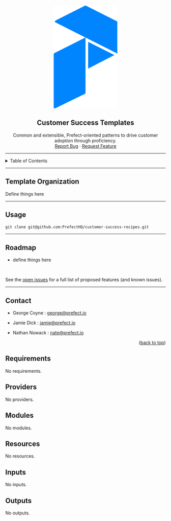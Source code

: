 <div id="top"></div>

<!-- PROJECT LOGO -->
<br />
<div align="center">
  <a href="https://github.com/PrefectHQ/customer-success-recipes">
    <img src="imgs/prefect_logo.png" alt="Logo" width="200">
  </a>

<h2 align="center">Customer Success Templates</h2>

  <p align="center">
    Common and extensible, Prefect-oriented patterns to drive customer adoption through proficiency. 
    <!-- <br />
    <a href="??"><strong>Explore prod use-cases »</strong></a>
    <br /> -->
    <br />
    <a href="https://github.com/PrefectHQ/customer-success-recipes/issues">Report Bug</a>
    ·
    <a href="https://github.com/PrefectHQ/customer-success-recipes/issues">Request Feature</a>
  </p>
</div>

<hr>

<!-- TABLE OF CONTENTS -->
<details>
  <summary>Table of Contents</summary>
  <ol>
    <li><a href="#templates">Templates</a> </li>
    <li>
      <a href="#tools">Tools</a>
    </li>
    <li><a href="#usage">Usage</a></li>
    <li><a href="#roadmap">Roadmap</a></li>
    <li><a href="#contact">Contact</a></li>
  </ol>
</details>

<hr>

## Template Organization
Define things here

<hr>

<!-- USAGE EXAMPLES -->
## Usage

```console 
git clone git@github.com:PrefectHQ/customer-success-recipes.git
```


<hr>

<!-- ROADMAP -->
## Roadmap

- define things here

<br>

See the [open issues](https://github.com/PrefectHQ/customer-success-recipes/issues) for a full list of proposed features (and known issues).


<hr>

<!-- CONTACT -->
## Contact
- George Coyne : george@prefect.io

- Jamie Dick : jamie@prefect.io

- Nathan Nowack : nate@prefect.io

<p align="right">(<a href="#top">back to top</a>)</p>

<!-- BEGIN_TF_DOCS -->
## Requirements

No requirements.

## Providers

No providers.

## Modules

No modules.

## Resources

No resources.

## Inputs

No inputs.

## Outputs

No outputs.
<!-- END_TF_DOCS -->